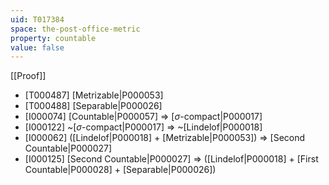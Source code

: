 ```yaml
---
uid: T017384
space: the-post-office-metric
property: countable
value: false
---
```

[[Proof]]

* [T000487] [Metrizable|P000053]
* [T000488] [Separable|P000026]
* [I000074] [Countable|P000057] => [$\sigma$-compact|P000017]
* [I000122] ~[$\sigma$-compact|P000017] => ~[Lindelof|P000018]
* [I000062] ([Lindelof|P000018] + [Metrizable|P000053]) => [Second Countable|P000027]
* [I000125] [Second Countable|P000027] => ([Lindelof|P000018] + [First Countable|P000028] + [Separable|P000026])

